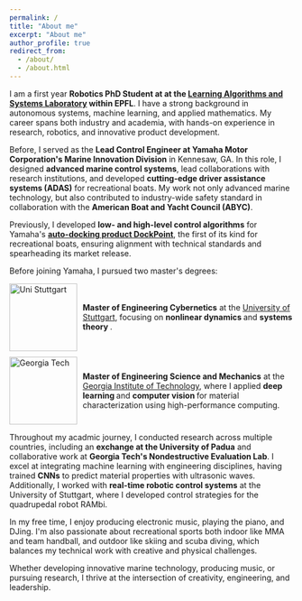 ```yaml
---
permalink: /
title: "About me"
excerpt: "About me"
author_profile: true
redirect_from: 
  - /about/
  - /about.html
---
```


<!--
<p>&#9888; <strong>Searching and applying for PhD positions in robotics and machine learning starting in fall 2023. If you know someone who knows someone, please <a href="mailto:m.schmitz096@outlook.com">send me a message</a>!</strong>&#9888; </p> 
-->

I am a first year **Robotics PhD Student at at the [Learning Algorithms and Systems Laboratory](https://www.epfl.ch/labs/lasa/) within EPFL**. I have a strong background in autonomous systems, machine learning, and applied mathematics. My career spans both industry and academia, with hands-on experience in research, robotics, and innovative product development.

Before, I served as the **Lead Control Engineer at Yamaha Motor Corporation's Marine Innovation Division** in Kennesaw, GA. In this role, I designed **advanced marine control systems**, lead collaborations with research institutions, and developed **cutting-edge driver assistance systems (ADAS)** for recreational boats. My work not only advanced marine technology, but also contributed to industry-wide safety standard in collaboration with the **American Boat and Yacht Council (ABYC)**.

Previously, I developed **low- and high-level control algorithms** for Yamaha's [**auto-docking product DockPoint**](https://vimeo.com/798535908/44e54a1bf0), the first of its kind for recreational boats, ensuring alignment with technical standards and spearheading its market release.

Before joining Yamaha, I pursued two master's degrees:
<div style="display: flex; align-items: center; gap: 10px; margin-bottom: 10px;">
  <img src="{{ '/images/logos/unistuttgart_logo_englisch_cmyk-01.png' | relative_url }}" alt="Uni Stuttgart" width="120">
  <div><strong>Master of Engineering Cybernetics</strong> at the <a href="https://www.uni-stuttgart.de/en/">University of Stuttgart</a>, focusing on <b> nonlinear dynamics </b> and <b> systems theory </b>.</div>
</div> 

<div style="display: flex; align-items: center; gap: 10px; margin-bottom: 10px;">
  <img src="{{ '/images/logos/GeorgiaTech_RGB.png' | relative_url }}" alt="Georgia Tech" width="120">
  <div><strong>Master of Engineering Science and Mechanics</strong> at the <a href="https://www.gatech.edu/">Georgia Institute of Technology</a>, where I applied <b> deep learning </b> and <b> computer vision </b> for material characterization using high-performance computing.</div>
</div>

Throughout my acadmic journey, I conducted research across multiple countries, including an **exchange at the University of Padua** and collaborative work at **Georgia Tech's Nondestructive Evaluation Lab**. I excel at integrating machine learning with engineering disciplines, having trained **CNNs** to predict material properties with ultrasonic waves. Additionally, I worked with **real-time robotic control systems** at the University of Stuttgart, where I developed control strategies for the quadrupedal robot RAMbi.

In my free time, I enjoy producing electronic music, playing the piano, and DJing. I'm also passionate about recreational sports both indoor like MMA and team handball, and outdoor like skiing and scuba diving, which balances my technical work with creative and physical challenges.

Whether developing innovative marine technology, producing music, or pursuing research, I thrive at the intersection of creativity, engineering, and leadership.

<!--
I am a German-American graduate student studying engineering cybernetics at the [University of Stuttgart](https://www.uni-stuttgart.de/en/)
and just graduated with a master's in engineering science and mechanics from the [Georgia Institute of Technology](https://www.gatech.edu/) in the spring of 2022.
-->


<!--
[^1]: Currently, the corresponding paper is under review. You can download the preprint on my publications page or [here](https://github.com/sjmxschm/sjmxschm.github.io/raw/master/files/Machine_Learning_Inv_Max_Schmitz_Paper_Preprint_online.pdf) thought. My corresponding thesis that gives more background information, but contains roughly the same, can be found [here](https://smartech.gatech.edu/bitstream/handle/1853/66518/SCHMITZ-THESIS-2022.pdf?sequence=1). 
-->